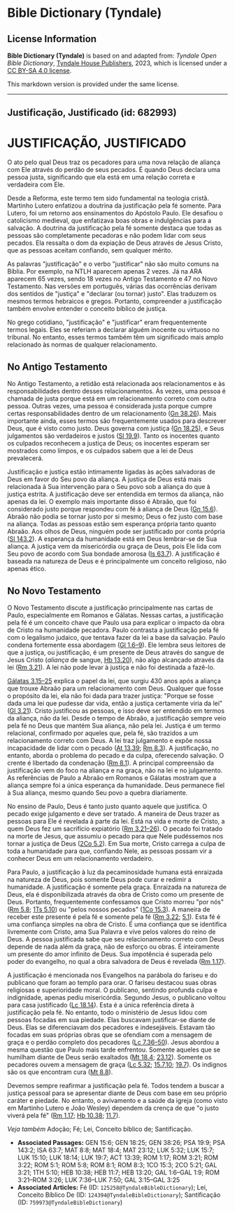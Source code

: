 # Bible Dictionary (Tyndale)

## License Information

**Bible Dictionary (Tyndale)** is based on and adapted from: _Tyndale Open Bible Dictionary_, [Tyndale House Publishers](https://tyndaleopenresources.com/), 2023, which is licensed under a [CC BY-SA 4.0 license](https://creativecommons.org/licenses/by-sa/4.0/legalcode.en).

This markdown version is provided under the same license.



--------------------------------

## Justificação, Justificado (id: 682993)

JUSTIFICAÇÃO, JUSTIFICADO
=========================

O ato pelo qual Deus traz os pecadores para uma nova relação de aliança com Ele através do perdão de seus pecados. É quando Deus declara uma pessoa justa, significando que ela está em uma relação correta e verdadeira com Ele.

Desde a Reforma, este termo tem sido fundamental na teologia cristã. Martinho Lutero enfatizou a doutrina da justificação pela fé somente. Para Lutero, foi um retorno aos ensinamentos do Apóstolo Paulo. Ele desafiou o catolicismo medieval, que enfatizava boas obras e indulgências para a salvação. A doutrina da justificação pela fé somente destaca que todas as pessoas são completamente pecadoras e não podem lidar com seus pecados. Ela ressalta o dom da expiação de Deus através de Jesus Cristo, que as pessoas aceitam confiando, sem qualquer mérito.

As palavras "justificação" e o verbo "justificar" não são muito comuns na Bíblia. Por exemplo, na NTLH aparecem apenas 2 vezes. Já na ARA aparecem 65 vezes, sendo 18 vezes no Antigo Testamento e 47 no Novo Testamento. Nas versões em português, várias das ocorrências derivam dos sentidos de "justiça" e "declarar (ou tornar) justo". Elas traduzem os mesmos termos hebraicos e gregos. Portanto, compreender a justificação também envolve entender o conceito bíblico de justiça.

No grego cotidiano, "justificação" e "justificar" eram frequentemente termos legais. Eles se referiam a declarar alguém inocente ou virtuoso no tribunal. No entanto, esses termos também têm um significado mais amplo relacionado às normas de qualquer relacionamento.

No Antigo Testamento
--------------------

No Antigo Testamento, a retidão está relacionada aos relacionamentos e às responsabilidades dentro desses relacionamentos. Às vezes, uma pessoa é chamada de justa porque está em um relacionamento correto com outra pessoa. Outras vezes, uma pessoa é considerada justa porque cumpre certas responsabilidades dentro de um relacionamento ([Gn 38\.26](https://ref.ly/Gen38:26)). Mais importante ainda, esses termos são frequentemente usados para descrever Deus, que é visto como justo. Deus governa com justiça ([Gn 18\.25](https://ref.ly/Gen18:25)), e Seus julgamentos são verdadeiros e justos ([Sl 19\.9](https://ref.ly/Ps19:9)). Tanto os inocentes quanto os culpados reconhecem a justiça de Deus; os inocentes esperam ser mostrados como limpos, e os culpados sabem que a lei de Deus prevalecerá.

Justificação e justiça estão intimamente ligadas às ações salvadoras de Deus em favor do Seu povo da aliança. A justiça de Deus está mais relacionada à Sua intervenção para o Seu povo sob a aliança do que à justiça estrita. A justificação deve ser entendida em termos da aliança, não apenas da lei. O exemplo mais importante disso é Abraão, que foi considerado justo porque respondeu com fé à aliança de Deus ([Gn 15\.6](https://ref.ly/Gen15:6)). Abraão não podia se tornar justo por si mesmo; Deus o fez justo com base na aliança. Todas as pessoas estão sem esperança própria tanto quanto Abraão. Aos olhos de Deus, ninguém pode ser justificado por conta própria ([Sl 143\.2](https://ref.ly/Ps143:2)). A esperança da humanidade está em Deus lembrar\-se de Sua aliança. A justiça vem da misericórdia ou graça de Deus, pois Ele lida com Seu povo de acordo com Sua bondade amorosa ([Is 63\.7](https://ref.ly/Isa63:7)). A justificação é baseada na natureza de Deus e é principalmente um conceito religioso, não apenas ético.

No Novo Testamento
------------------

O Novo Testamento discute a justificação principalmente nas cartas de Paulo, especialmente em Romanos e Gálatas. Nessas cartas, a justificação pela fé é um conceito chave que Paulo usa para explicar o impacto da obra de Cristo na humanidade pecadora. Paulo contrasta a justificação pela fé com o legalismo judaico, que tentava fazer da lei a base da salvação. Paulo condena fortemente essa abordagem ([Gl 1\.6–9](https://ref.ly/Gal1:6-Gal1:9)). Ele lembra seus leitores de que a justiça, ou justificação, é um presente de Deus através do sangue de Jesus Cristo (*aliança* de sangue, [Hb 13\.20](https://ref.ly/Heb13:20)), não algo alcançado através da lei ([Rm 3\.21](https://ref.ly/Rom3:21)). A lei não pode levar à justiça e não foi destinada a fazê\-lo.

[Gálatas 3\.15–25](https://ref.ly/Gal3:15-Gal3:25) explica o papel da lei, que surgiu 430 anos após a aliança que trouxe Abraão para um relacionamento com Deus. Qualquer que fosse o propósito da lei, ela não foi dada para trazer justiça: "Porque se fosse dada uma lei que pudesse dar vida, então a justiça certamente viria da lei" ([Gl 3\.21](https://ref.ly/Gal3:21)). Cristo justificou as pessoas, e isso deve ser entendido em termos da aliança, não da lei. Desde o tempo de Abraão, a justificação sempre veio pela fé no Deus que mantém Sua aliança, não pela lei. Justiça é um termo relacional, confirmado por aqueles que, pela fé, são trazidos a um relacionamento correto com Deus. A lei traz julgamento e expõe nossa incapacidade de lidar com o pecado ([At 13\.39](https://ref.ly/Acts13:39); [Rm 8\.3](https://ref.ly/Rom8:3)). A justificação, no entanto, aborda o problema do pecado e da culpa, oferecendo salvação. O crente é libertado da condenação ([Rm 8\.1](https://ref.ly/Rom8:1)). A principal compreensão da justificação vem do foco na aliança e na graça, não na lei e no julgamento. As referências de Paulo a Abraão em Romanos e Gálatas mostram que a aliança sempre foi a única esperança da humanidade. Deus permanece fiel à Sua aliança, mesmo quando Seu povo a quebra diariamente.

No ensino de Paulo, Deus é tanto justo quanto aquele que justifica. O pecado exige julgamento e deve ser tratado. A maneira de Deus trazer as pessoas para Ele é revelada à parte da lei. Está na vida e morte de Cristo, a quem Deus fez um sacrifício expiatório ([Rm 3\.21–26](https://ref.ly/Rom3:21-Rom3:26)). O pecado foi tratado na morte de Jesus, que assumiu o pecado para que Nele pudéssemos nos tornar a justiça de Deus ([2Co 5\.2](https://ref.ly/2Cor5:21)). Em Sua morte, Cristo carrega a culpa de toda a humanidade para que, confiando Nele, as pessoas possam vir a conhecer Deus em um relacionamento verdadeiro.

Para Paulo, a justificação à luz da pecaminosidade humana está enraizada na natureza de Deus, pois somente Deus pode curar e redimir a humanidade. A justificação é somente pela graça. Enraizada na natureza de Deus, ela é disponibilizada através da obra de Cristo como um presente de Deus. Portanto, frequentemente confessamos que Cristo morreu "por nós" ([Rm 5\.8](https://ref.ly/Rom5:8); [1Ts 5\.10](https://ref.ly/1Thess5:10)) ou "pelos nossos pecados" ([1Co 15\.3](https://ref.ly/1Cor15:3)). A maneira de receber este presente é pela fé e somente pela fé ([Rm 3\.22](https://ref.ly/Rom3:22); [5\.1](https://ref.ly/Rom5:1)). Esta fé é uma confiança simples na obra de Cristo. É uma confiança que se identifica livremente com Cristo, ama Sua Palavra e vive pelos valores do reino de Deus. A pessoa justificada sabe que seu relacionamento correto com Deus depende de nada além da graça, não de esforço ou obras. É inteiramente um presente do amor infinito de Deus. Sua impotência é superada pelo poder do evangelho, no qual a obra salvadora de Deus é revelada ([Rm 1\.17](https://ref.ly/Rom1:17)).

A justificação é mencionada nos Evangelhos na parábola do fariseu e do publicano que foram ao templo para orar. O fariseu destacou suas obras religiosas e superioridade moral. O publicano, sentindo profunda culpa e indignidade, apenas pediu misericórdia. Segundo Jesus, o publicano voltou para casa justificado ([Lc 18\.14](https://ref.ly/Luke18:14)). Esta é a única referência direta à justificação pela fé. No entanto, todo o ministério de Jesus lidou com pessoas focadas em sua piedade. Elas buscavam justificar\-se diante de Deus. Elas se diferenciavam dos pecadores e indesejáveis. Estavam tão focadas em suas próprias obras que se ofendiam com a mensagem de graça e o perdão completo dos pecadores ([Lc 7\.36–50](https://ref.ly/Luke7:36-Luke7:50)). Jesus abordou a mesma questão que Paulo mais tarde enfrentou. Somente aqueles que se humilham diante de Deus serão exaltados ([Mt 18\.4](https://ref.ly/Matt18:4); [23\.12](https://ref.ly/Matt23:12)). Somente os pecadores ouvem a mensagem de graça ([Lc 5\.32](https://ref.ly/Luke5:32); [15\.7,10](https://ref.ly/Luke15:7); [19\.7](https://ref.ly/Luke19:7)). Os indignos são os que encontram cura ([Mt 8\.8](https://ref.ly/Matt8:8)).

Devemos sempre reafirmar a justificação pela fé. Todos tendem a buscar a justiça pessoal para se apresentar diante de Deus com base em seu próprio caráter e piedade. No entanto, o avivamento e a saúde da igreja (como visto em Martinho Lutero e João Wesley) dependem da crença de que "o justo viverá pela fé" ([Rm 1\.17](https://ref.ly/Rom1:17); [Hb 10\.38](https://ref.ly/Heb10:38); [11\.7](https://ref.ly/Heb11:7)).

*Veja também* Adoção; Fé; Lei, Conceito bíblico de; Santificação.

* **Associated Passages:** GEN 15:6; GEN 18:25; GEN 38:26; PSA 19:9; PSA 143:2; ISA 63:7; MAT 8:8; MAT 18:4; MAT 23:12; LUK 5:32; LUK 15:7; LUK 15:10; LUK 18:14; LUK 19:7; ACT 13:39; ROM 1:17; ROM 3:21; ROM 3:22; ROM 5:1; ROM 5:8; ROM 8:1; ROM 8:3; 1CO 15:3; 2CO 5:21; GAL 3:21; 1TH 5:10; HEB 10:38; HEB 11:7; HEB 13:20; GAL 1:6–GAL 1:9; ROM 3:21–ROM 3:26; LUK 7:36–LUK 7:50; GAL 3:15–GAL 3:25
* **Associated Articles:** Fé (ID: `125258@TyndaleBibleDictionary`); Lei, Conceito Bíblico De (ID: `124394@TyndaleBibleDictionary`); Santificação (ID: `759973@TyndaleBibleDictionary`)


